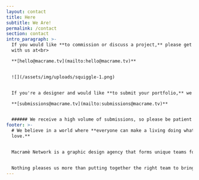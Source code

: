 ```yaml
---
layout: contact
title: Here
subtitle: We Are!
permalink: /contact
section: contact
intro_paragraph: >-
  If you would like **to commission or discuss a project,** please get in touch
  with us at<br>

  **[hello@macrame.tv](mailto:hello@macrame.tv)**


  ![](/assets/img/uploads/squiggle-1.png)


  If you're a designer and would like **to submit your portfolio,** we would love to hear from you at<br>

  **[submissions@macrame.tv](mailto:submissions@macrame.tv)**


  ###### We receive a high volume of submissions, so please be patient while waiting to hear back from us.
footer: >-
  # We believe in a world where **everyone can make a living doing what they
  love.**


  Macramè Network is a graphic design agency that forms unique teams for each new brief, drawing on an extensive network of skilled professionals.


  Nothing pleases us more than putting together the right team to bring a project to life.
---
```

